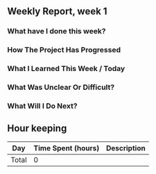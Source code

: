 ## Weekly Report, week 1

### What have I done this week?

### How The Project Has Progressed

### What I Learned This Week / Today

### What Was Unclear Or Difficult?

### What Will I Do Next?

## Hour keeping

| Day   | Time Spent (hours) | Description |
| ----- | ------------------ | ----------- |
| Total | 0                  |             |
